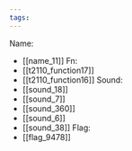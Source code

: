 ```yaml
---
tags:
---
```

Name:
- [[name_11]]
Fn:
- [[t2110_function17]]
- [[t2110_function16]]
Sound:
- [[sound_18]]
- [[sound_7]]
- [[sound_360]]
- [[sound_6]]
- [[sound_38]]
Flag:
- [[flag_9478]]
